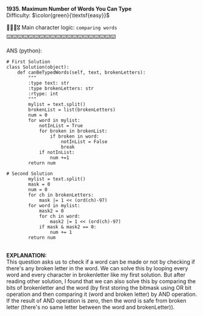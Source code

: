 **1935. Maximum Number of Words You Can Type**
<br>
Difficulty: $\color{green}{\textsf{easy}}$

🦸🏻‍♂️🎖️ Main character logic: ```comparing words```
<br>
⌨️⌨️⌨️⌨️⌨️⌨️⌨️⌨️⌨️⌨️⌨️⌨️⌨️⌨️⌨️⌨️⌨️⌨️⌨️⌨️
<br>

ANS (python):
<br>
```
# First Solution
class Solution(object):
    def canBeTypedWords(self, text, brokenLetters):
        """
        :type text: str
        :type brokenLetters: str
        :rtype: int
        """
        mylist = text.split()
        brokenList = list(brokenLetters)
        num = 0
        for word in mylist:
            notInList = True
            for broken in brokenList:
                if broken in word:
                    notInList = False
                    break
            if notInList: 
                num +=1
        return num    
```
```
# Second Solution
        mylist = text.split()
        mask = 0
        num = 0
        for ch in brokenLetters:
            mask |= 1 << (ord(ch)-97)
        for word in mylist:
            mask2 = 0
            for ch in word:
                mask2 |= 1 << (ord(ch)-97)
            if mask & mask2 == 0:
                num += 1
        return num
```

<br>
<b>EXPLANATION:</b>
<br>
This question asks us to check if a word can be made or not by checking if there's any broken letter in the word. We can solve this by looping every word and every character in brokenletter like my first solution. But after reading other solution, I found that we can also solve this by comparing the bits of brokenletter and the word (by first storing the bitmask using OR bit operation and then comparing it (word and broken letter) by AND operation. If the result of AND operation is zero, then the word is safe from broken letter (there's no same letter between the word and brokenLetter)).